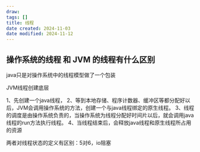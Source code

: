 ```yaml
---
draw:
tags: []
title: 线程
date created: 2024-11-03
date modified: 2024-11-12
---
```


## 操作系统的线程 和 JVM 的线程有什么区别

java只是对操作系统中的线程模型做了一个包装

JVM线程创建底层

1、先创建一个java线程，
2、等到本地存储、程序计数器、缓冲区等都分配好以后，JVM会调用操作系统的方法，创建一个与java线程绑定的原生线程。
3、线程的调度是由操作系统负责的，当操作系统为线程分配好时间片以后，就会调用java线程的run方法执行线程。
4、当线程结束后，会释放java线程和原生线程所占用的资源

两者对线程状态的定义有区别：5对6，io阻塞
